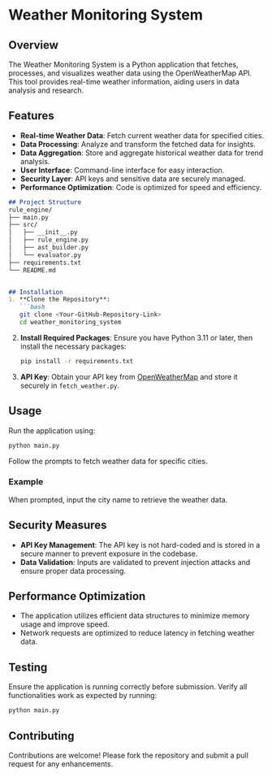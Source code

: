 # Weather Monitoring System




## Overview
The Weather Monitoring System is a Python application that fetches, processes, and visualizes weather data using the OpenWeatherMap API. This tool provides real-time weather information, aiding users in data analysis and research.

## Features
- **Real-time Weather Data**: Fetch current weather data for specified cities.
- **Data Processing**: Analyze and transform the fetched data for insights.
- **Data Aggregation**: Store and aggregate historical weather data for trend analysis.
- **User Interface**: Command-line interface for easy interaction.
- **Security Layer**: API keys and sensitive data are securely managed.
- **Performance Optimization**: Code is optimized for speed and efficiency.

```markdown
## Project Structure
rule_engine/
├── main.py
├── src/
│   ├── __init__.py
│   ├── rule_engine.py
│   ├── ast_builder.py
│   └── evaluator.py
├── requirements.txt
└── README.md


## Installation
1. **Clone the Repository**:
   ```bash
   git clone <Your-GitHub-Repository-Link>
   cd weather_monitoring_system
   ```

2. **Install Required Packages**:
   Ensure you have Python 3.11 or later, then install the necessary packages:
   ```bash
   pip install -r requirements.txt
   ```

3. **API Key**:
   Obtain your API key from [OpenWeatherMap](https://openweathermap.org/) and store it securely in `fetch_weather.py`.

## Usage
Run the application using:
```bash
python main.py
```
Follow the prompts to fetch weather data for specific cities.

### Example
When prompted, input the city name to retrieve the weather data.

## Security Measures
- **API Key Management**: The API key is not hard-coded and is stored in a secure manner to prevent exposure in the codebase.
- **Data Validation**: Inputs are validated to prevent injection attacks and ensure proper data processing.

## Performance Optimization
- The application utilizes efficient data structures to minimize memory usage and improve speed.
- Network requests are optimized to reduce latency in fetching weather data.

## Testing
Ensure the application is running correctly before submission. Verify all functionalities work as expected by running:
```bash
python main.py
```

## Contributing
Contributions are welcome! Please fork the repository and submit a pull request for any enhancements.
